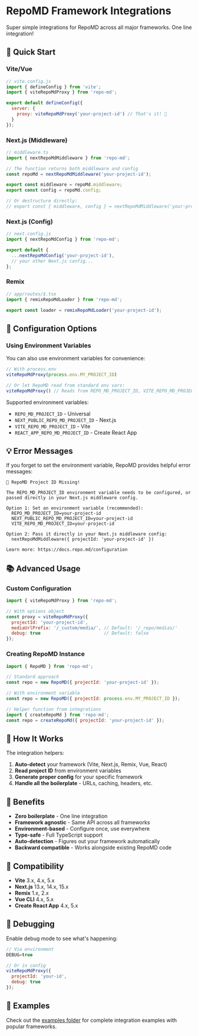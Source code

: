 # RepoMD Framework Integrations

Super simple integrations for RepoMD across all major frameworks. One line integration!

## 🚀 Quick Start

### Vite/Vue

```javascript
// vite.config.js
import { defineConfig } from 'vite';
import { viteRepoMdProxy } from 'repo-md';

export default defineConfig({
  server: {
    proxy: viteRepoMdProxy('your-project-id') // That's it! 🎉
  }
});
```

### Next.js (Middleware)

```typescript
// middleware.ts
import { nextRepoMdMiddleware } from 'repo-md';

// The function returns both middleware and config
const repoMd = nextRepoMdMiddleware('your-project-id');

export const middleware = repoMd.middleware;
export const config = repoMd.config;

// Or destructure directly:
// export const { middleware, config } = nextRepoMdMiddleware('your-project-id');
```

### Next.js (Config)

```javascript
// next.config.js
import { nextRepoMdConfig } from 'repo-md';

export default {
  ...nextRepoMdConfig('your-project-id'),
  // your other Next.js config...
};
```

### Remix

```typescript
// app/routes/$.tsx
import { remixRepoMdLoader } from 'repo-md';

export const loader = remixRepoMdLoader('your-project-id');
```

## 🔧 Configuration Options

### Using Environment Variables

You can also use environment variables for convenience:

```javascript
// With process.env
viteRepoMdProxy(process.env.MY_PROJECT_ID)

// Or let RepoMD read from standard env vars:
viteRepoMdProxy() // Reads from REPO_MD_PROJECT_ID, VITE_REPO_MD_PROJECT_ID, etc.
```

Supported environment variables:
- `REPO_MD_PROJECT_ID` - Universal
- `NEXT_PUBLIC_REPO_MD_PROJECT_ID` - Next.js
- `VITE_REPO_MD_PROJECT_ID` - Vite
- `REACT_APP_REPO_MD_PROJECT_ID` - Create React App

## 💡 Error Messages

If you forget to set the environment variable, RepoMD provides helpful error messages:

```
🚨 RepoMD Project ID Missing!

The REPO_MD_PROJECT_ID environment variable needs to be configured, or passed directly in your Next.js middleware config.

Option 1: Set an environment variable (recommended):
  REPO_MD_PROJECT_ID=your-project-id
  NEXT_PUBLIC_REPO_MD_PROJECT_ID=your-project-id
  VITE_REPO_MD_PROJECT_ID=your-project-id

Option 2: Pass it directly in your Next.js middleware config:
  nextRepoMdMiddleware({ projectId: 'your-project-id' })

Learn more: https://docs.repo.md/configuration
```

## 📚 Advanced Usage

### Custom Configuration

```javascript
import { viteRepoMdProxy } from 'repo-md';

// With options object
const proxy = viteRepoMdProxy({
  projectId: 'your-project-id',
  mediaUrlPrefix: '/_custom/media/', // Default: '/_repo/medias/'
  debug: true                        // Default: false
});
```

### Creating RepoMD Instance

```javascript
import { RepoMD } from 'repo-md';

// Standard approach
const repo = new RepoMD({ projectId: 'your-project-id' });

// With environment variable
const repo = new RepoMD({ projectId: process.env.MY_PROJECT_ID });

// Helper function from integrations
import { createRepoMd } from 'repo-md';
const repo = createRepoMd({ projectId: 'your-project-id' });
```

## 🔧 How It Works

The integration helpers:
1. **Auto-detect** your framework (Vite, Next.js, Remix, Vue, React)
2. **Read project ID** from environment variables
3. **Generate proper config** for your specific framework
4. **Handle all the boilerplate** - URLs, caching, headers, etc.

## 🎯 Benefits

- **Zero boilerplate** - One line integration
- **Framework agnostic** - Same API across all frameworks
- **Environment-based** - Configure once, use everywhere
- **Type-safe** - Full TypeScript support
- **Auto-detection** - Figures out your framework automatically
- **Backward compatible** - Works alongside existing RepoMD code

## 🤝 Compatibility

- **Vite** 3.x, 4.x, 5.x
- **Next.js** 13.x, 14.x, 15.x
- **Remix** 1.x, 2.x
- **Vue CLI** 4.x, 5.x
- **Create React App** 4.x, 5.x

## 🐛 Debugging

Enable debug mode to see what's happening:

```javascript
// Via environment
DEBUG=true

// Or in config
viteRepoMdProxy({ 
  projectId: 'your-id',
  debug: true 
});
```

## 📖 Examples

Check out the [examples folder](../../../examples) for complete integration examples with popular frameworks.
